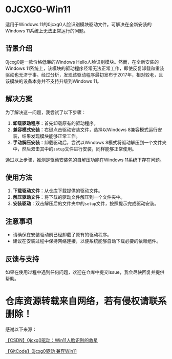 # 0JCXG0-Win11
适用于Windows 11的0jcxg0人脸识别模块驱动文件。可解决在全新安装的Windows 11系统上无法正常运行的问题。


## 背景介绍

0jcxg0是一款价格低廉的Windows Hello人脸识别模块。然而，在全新安装的Windows 11系统上，该模块的驱动程序经常无法正常工作，即使反复卸载和重装驱动也无济于事。经过分析，发现该驱动程序最初发布于2017年，相对较老，且该模块的设备本身并不支持升级到Windows 11。

## 解决方案

为了解决这一问题，我尝试了以下步骤：

1. **卸载驱动程序**：首先卸载原有的驱动程序。
2. **兼容模式安装**：右键点击驱动安装文件，选择以Windows 8兼容模式运行安装，结果发现模块能够正常工作。
3. **手动解压安装**：卸载驱动后，尝试以Windows 8模式将驱动解压到一个文件夹中，然后双击其中的`setup`文件进行安装，同样能够正常使用。

通过以上步骤，推测是驱动安装包的自解压功能在Windows 11系统下存在问题。

## 使用方法

1. **下载驱动文件**：从仓库下载提供的驱动文件。
2. **解压驱动文件**：将下载的驱动文件解压到一个文件夹中。
3. **安装驱动**：双击解压后的文件夹中的`setup`文件，按照提示完成驱动安装。

## 注意事项

- 请确保在安装驱动前已经卸载了原有的驱动程序。
- 建议在安装过程中保持网络连接，以便系统能够自动下载必要的依赖组件。

## 反馈与支持

如果在使用过程中遇到任何问题，欢迎在仓库中提交Issue，我会尽快回复并提供帮助。


# 仓库资源转载来自网络，若有侵权请联系删除！

 感谢以下来源：

 [【CSDN】0jcxg0驱动：Win11人脸识别的救星](https://blog.csdn.net/gitblog_09700/article/details/143120853)

 [【GitCode】0jcxg0驱动 兼容Win11](https://gitcode.com/open-source-toolkit/74d75)

